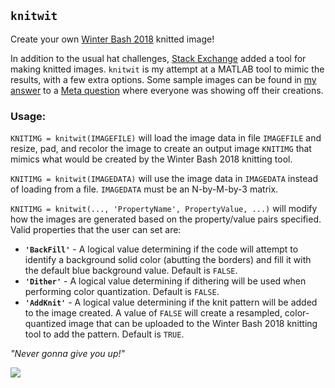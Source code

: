## `knitwit` ##
Create your own [Winter Bash 2018](https://winterbash2018.stackexchange.com/) knitted image!

In addition to the usual hat challenges, [Stack Exchange](https://stackexchange.com/) added a tool for making knitted images. `knitwit` is my attempt at a MATLAB tool to mimic the results, with a few extra options. Some sample images can be found in [my answer](https://meta.stackexchange.com/a/319970/52738) to a [Meta question](https://meta.stackexchange.com/q/319846/52738) where everyone was showing off their creations.

### Usage: ###
`KNITIMG = knitwit(IMAGEFILE)` will load the image data in file `IMAGEFILE` and resize, pad, and recolor the image to create an output image `KNITIMG` that mimics what would be created by the Winter Bash 2018 knitting tool.

`KNITIMG = knitwit(IMAGEDATA)` will use the image data in `IMAGEDATA` instead of loading from a file. `IMAGEDATA` must be an N-by-M-by-3 matrix.

`KNITIMG = knitwit(..., 'PropertyName', PropertyValue, ...)` will modify how the images are generated based on the property/value pairs specified. Valid properties that the user can set are:
* **`'BackFill'`** - A logical value determining if the code will attempt to identify a background solid color (abutting the borders) and fill it with the default blue background value. Default is `FALSE`.
* **`'Dither'`** - A logical value determining if dithering will be used when performing color quantization. Default is `FALSE`.
* **`'AddKnit'`** - A logical value determining if the knit pattern will be added to the image created. A value of `FALSE` will create a resampled, color-quantized image that can be uploaded to the Winter Bash 2018 knitting tool to add the pattern. Default is `TRUE`.

*"Never gonna give you up!"*

![](https://i.stack.imgur.com/rTqyY.gif)
